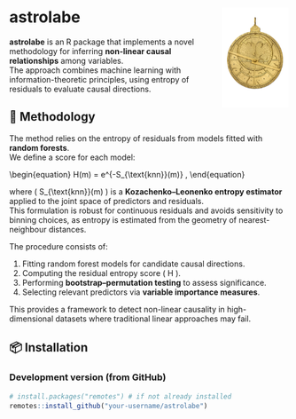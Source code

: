 # astrolabe <img src="man/figures/logo.png" align="right" width="120" />

**astrolabe** is an R package that implements a novel methodology for inferring **non-linear causal relationships** among variables.  
The approach combines machine learning with information-theoretic principles, using entropy of residuals to evaluate causal directions.

## 🔬 Methodology

The method relies on the entropy of residuals from models fitted with **random forests**.  
We define a score for each model:

\begin{equation}
H(m) = e^{-S_{\text{knn}}(m)} ,
\end{equation}

where \( S_{\text{knn}}(m) \) is a **Kozachenko–Leonenko entropy estimator** applied to the joint space of predictors and residuals.  
This formulation is robust for continuous residuals and avoids sensitivity to binning choices, as entropy is estimated from the geometry of nearest-neighbour distances.

The procedure consists of:
1. Fitting random forest models for candidate causal directions.  
2. Computing the residual entropy score \( H \).  
3. Performing **bootstrap–permutation testing** to assess significance.  
4. Selecting relevant predictors via **variable importance measures**.  

This provides a framework to detect non-linear causality in high-dimensional datasets where traditional linear approaches may fail.

## 📦 Installation

### Development version (from GitHub)
```r
# install.packages("remotes") # if not already installed
remotes::install_github("your-username/astrolabe")

